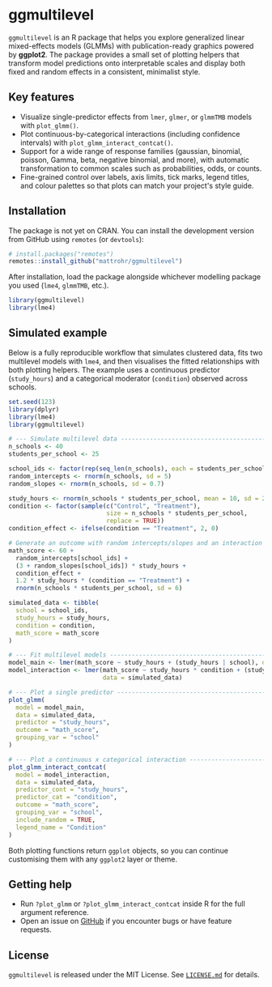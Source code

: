 # ggmultilevel

`ggmultilevel` is an R package that helps you explore generalized linear mixed-effects models (GLMMs) with publication-ready graphics powered by **ggplot2**. The package provides a small set of plotting helpers that transform model predictions onto interpretable scales and display both fixed and random effects in a consistent, minimalist style.

## Key features

- Visualize single-predictor effects from `lmer`, `glmer`, or `glmmTMB` models with `plot_glmm()`.
- Plot continuous-by-categorical interactions (including confidence intervals) with `plot_glmm_interact_contcat()`.
- Support for a wide range of response families (gaussian, binomial, poisson, Gamma, beta, negative binomial, and more), with automatic transformation to common scales such as probabilities, odds, or counts.
- Fine-grained control over labels, axis limits, tick marks, legend titles, and colour palettes so that plots can match your project's style guide.

## Installation

The package is not yet on CRAN. You can install the development version from GitHub using `remotes` (or `devtools`):

```r
# install.packages("remotes")
remotes::install_github("mattrohr/ggmultilevel")
```

After installation, load the package alongside whichever modelling package you used (`lme4`, `glmmTMB`, etc.).

```r
library(ggmultilevel)
library(lme4)
```

## Simulated example

Below is a fully reproducible workflow that simulates clustered data, fits two multilevel models with `lme4`, and then visualises the fitted relationships with both plotting helpers. The example uses a continuous predictor (`study_hours`) and a categorical moderator (`condition`) observed across schools.

```r
set.seed(123)
library(dplyr)
library(lme4)
library(ggmultilevel)

# --- Simulate multilevel data ---------------------------------------------
n_schools <- 40
students_per_school <- 25

school_ids <- factor(rep(seq_len(n_schools), each = students_per_school))
random_intercepts <- rnorm(n_schools, sd = 5)
random_slopes <- rnorm(n_schools, sd = 0.7)

study_hours <- rnorm(n_schools * students_per_school, mean = 10, sd = 2)
condition <- factor(sample(c("Control", "Treatment"),
                           size = n_schools * students_per_school,
                           replace = TRUE))
condition_effect <- ifelse(condition == "Treatment", 2, 0)

# Generate an outcome with random intercepts/slopes and an interaction
math_score <- 60 +
  random_intercepts[school_ids] +
  (3 + random_slopes[school_ids]) * study_hours +
  condition_effect +
  1.2 * study_hours * (condition == "Treatment") +
  rnorm(n_schools * students_per_school, sd = 6)

simulated_data <- tibble(
  school = school_ids,
  study_hours = study_hours,
  condition = condition,
  math_score = math_score
)

# --- Fit multilevel models -------------------------------------------------
model_main <- lmer(math_score ~ study_hours + (study_hours | school), data = simulated_data)
model_interaction <- lmer(math_score ~ study_hours * condition + (study_hours | school),
                          data = simulated_data)

# --- Plot a single predictor -----------------------------------------------
plot_glmm(
  model = model_main,
  data = simulated_data,
  predictor = "study_hours",
  outcome = "math_score",
  grouping_var = "school"
)

# --- Plot a continuous x categorical interaction --------------------------
plot_glmm_interact_contcat(
  model = model_interaction,
  data = simulated_data,
  predictor_cont = "study_hours",
  predictor_cat = "condition",
  outcome = "math_score",
  grouping_var = "school",
  include_random = TRUE,
  legend_name = "Condition"
)
```

Both plotting functions return `ggplot` objects, so you can continue customising them with any `ggplot2` layer or theme.

## Getting help

- Run `?plot_glmm` or `?plot_glmm_interact_contcat` inside R for the full argument reference.
- Open an issue on [GitHub](https://github.com/mattrohr/ggmultilevel/issues) if you encounter bugs or have feature requests.

## License

`ggmultilevel` is released under the MIT License. See [`LICENSE.md`](LICENSE.md) for details.
